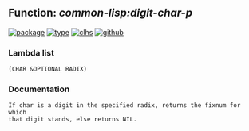 ## Function: ***common-lisp:digit-char-p***
[![package](https://img.shields.io/badge/Package-COMMON--LISP-5f9ea0.svg?style=social&colorA=999999)](../) [![type](https://img.shields.io/badge/Type-Function-5f9ea0.svg?style=social&colorA=999999)](../#function) [![clhs](https://img.shields.io/badge/CLHS-DIGIT--CHAR--P-5f9ea0.svg?style=social&colorA=999999)](http://www.lispworks.com/documentation/HyperSpec/Body/f_digi_1.htm) [![github](https://img.shields.io/badge/GitHub-View_the_source-5f9ea0.svg?style=social&colorA=999999&logo=github)](https://github.com/sbcl/sbcl/blob/master/src/code/target-char.lisp/) 
### Lambda list
```
(CHAR &OPTIONAL RADIX)
```
### Documentation
```
If char is a digit in the specified radix, returns the fixnum for which
that digit stands, else returns NIL.
```
